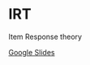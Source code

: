 # IRT
Item Response theory

[Google Slides](https://docs.google.com/presentation/d/1xE4xlYuvzHlPWDJP1sxRv-k8NSzCTxiElYU4K6zbIUI/edit?usp=sharing)

